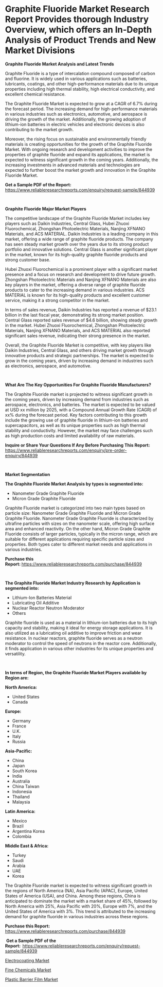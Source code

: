 <p><h1>Graphite Fluoride Market Research Report Provides thorough Industry Overview, which offers an In-Depth Analysis of Product Trends and New Market Divisions</h1></p><p><strong>Graphite Fluoride Market Analysis and Latest Trends</strong></p>
<p><p>Graphite Fluoride is a type of intercalation compound composed of carbon and fluorine. It is widely used in various applications such as batteries, lubricants, coatings, and other high-performance materials due to its unique properties including high thermal stability, high electrical conductivity, and excellent chemical resistance.</p><p>The Graphite Fluoride Market is expected to grow at a CAGR of 6.7% during the forecast period. The increasing demand for high-performance materials in various industries such as electronics, automotive, and aerospace is driving the growth of the market. Additionally, the growing adoption of lithium-ion batteries in electric vehicles and electronic devices is also contributing to the market growth.</p><p>Moreover, the rising focus on sustainable and environmentally friendly materials is creating opportunities for the growth of the Graphite Fluoride Market. With ongoing research and development activities to improve the properties of graphite fluoride and expand its applications, the market is expected to witness significant growth in the coming years. Additionally, the increasing investments in advanced materials and technologies are expected to further boost the market growth and innovation in the Graphite Fluoride Market.</p></p>
<p><strong>Get a Sample PDF of the Report:&nbsp;</strong> <a href="https://www.reliableresearchreports.com/enquiry/request-sample/844939">https://www.reliableresearchreports.com/enquiry/request-sample/844939</a></p>
<p>&nbsp;</p>
<p><strong>Graphite Fluoride Major Market Players</strong></p>
<p><p>The competitive landscape of the Graphite Fluoride Market includes key players such as Daikin Industries, Central Glass, Hubei Zhuoxi Fluorochemical, Zhongshan Photoelectric Materials, Nanjing XFNANO Materials, and ACS MATERIAL. Daikin Industries is a leading company in this market, offering a wide range of graphite fluoride products. The company has seen steady market growth over the years due to its strong product portfolio and innovative solutions. Central Glass is another significant player in the market, known for its high-quality graphite fluoride products and strong customer base. </p><p>Hubei Zhuoxi Fluorochemical is a prominent player with a significant market presence and a focus on research and development to drive future growth. Zhongshan Photoelectric Materials and Nanjing XFNANO Materials are also key players in the market, offering a diverse range of graphite fluoride products to cater to the increasing demand in various industries. ACS MATERIAL is known for its high-quality products and excellent customer service, making it a strong competitor in the market.</p><p>In terms of sales revenue, Daikin Industries has reported a revenue of $23.1 billion in the last fiscal year, demonstrating its strong market position. Central Glass reported sales revenue of $4.6 billion, showing steady growth in the market. Hubei Zhuoxi Fluorochemical, Zhongshan Photoelectric Materials, Nanjing XFNANO Materials, and ACS MATERIAL also reported significant sales revenue, indicating their strong presence in the market.</p><p>Overall, the Graphite Fluoride Market is competitive, with key players like Daikin Industries, Central Glass, and others driving market growth through innovative products and strategic partnerships. The market is expected to grow in the coming years, driven by increasing demand in industries such as electronics, aerospace, and automotive.</p></p>
<p>&nbsp;</p>
<p><strong>What Are The Key Opportunities For Graphite Fluoride Manufacturers?</strong></p>
<p><p>The Graphite Fluoride market is projected to witness significant growth in the coming years, driven by increasing demand from industries such as aerospace, electronics, and batteries. The market is expected to be valued at USD xx million by 2025, with a Compound Annual Growth Rate (CAGR) of xx% during the forecast period. Key factors contributing to this growth include the growing use of graphite fluoride in lithium-ion batteries and supercapacitors, as well as its unique properties such as high thermal stability and conductivity. However, the market may face challenges such as high production costs and limited availability of raw materials.</p></p>
<p><strong>Inquire or Share Your Questions If Any Before Purchasing This Report:</strong> <a href="https://www.reliableresearchreports.com/enquiry/pre-order-enquiry/844939">https://www.reliableresearchreports.com/enquiry/pre-order-enquiry/844939</a></p>
<p>&nbsp;</p>
<p><strong>Market Segmentation</strong></p>
<p><strong>The Graphite Fluoride Market Analysis by types is segmented into:</strong></p>
<p><ul><li>Nanometer Grade Graphite Fluoride</li><li>Micron Grade Graphite Fluoride</li></ul></p>
<p><p>Graphite Fluoride market is categorized into two main types based on particle size: Nanometer Grade Graphite Fluoride and Micron Grade Graphite Fluoride. Nanometer Grade Graphite Fluoride is characterized by ultrafine particles with sizes on the nanometer scale, offering high surface area and enhanced reactivity. On the other hand, Micron Grade Graphite Fluoride consists of larger particles, typically in the micron range, which are suitable for different applications requiring specific particle sizes and properties. Both types cater to different market needs and applications in various industries.</p></p>
<p><strong>Purchase this Report:&nbsp;</strong><a href="https://www.reliableresearchreports.com/purchase/844939">https://www.reliableresearchreports.com/purchase/844939</a></p>
<p>&nbsp;</p>
<p><strong>The Graphite Fluoride Market Industry Research by Application is segmented into:</strong></p>
<p><ul><li>Lithium-Ion Batteries Material</li><li>Lubricating Oil Additive</li><li>Nuclear Reactor Neutron Moderator</li><li>Others</li></ul></p>
<p><p>Graphite fluoride is used as a material in lithium-ion batteries due to its high capacity and stability, making it ideal for energy storage applications. It is also utilized as a lubricating oil additive to improve friction and wear resistance. In nuclear reactors, graphite fluoride serves as a neutron moderator to control the speed of neutrons in the reactor core. Additionally, it finds application in various other industries for its unique properties and versatility.</p></p>
<p>&nbsp;</p>
<p><strong>In terms of Region, the Graphite Fluoride Market Players available by Region are:</strong></p>
<p>
    <p> <strong> North America: </strong>
        <ul>
            <li>United States</li>
            <li>Canada</li>
        </ul>
        </p> 
    <p> <strong> Europe: </strong>
        <ul>
            <li>Germany</li>
            <li>France</li>
            <li>U.K.</li>
            <li>Italy</li>
            <li>Russia</li>
        </ul>
        </p> 
    <p> <strong> Asia-Pacific: </strong>
        <ul>
            <li>China</li>
            <li>Japan</li>
            <li>South Korea</li>
            <li>India</li>
            <li>Australia</li>
            <li>China Taiwan</li>
            <li>Indonesia</li>
            <li>Thailand</li>
            <li>Malaysia</li>
        </ul>
        </p> 
    <p> <strong> Latin America: </strong>
        <ul>
            <li>Mexico</li>
            <li>Brazil</li>
            <li>Argentina Korea</li>
            <li>Colombia</li>
        </ul>
        </p> 
    <p> <strong> Middle East & Africa: </strong>
        <ul>
            <li>Turkey</li>
            <li>Saudi</li>
            <li>Arabia</li>
            <li>UAE</li>
            <li>Korea</li>
        </ul>
    </p>
    </p>
<p><p>The Graphite Fluoride market is expected to witness significant growth in the regions of North America (NA), Asia Pacific (APAC), Europe, United States of America (USA), and China. Among these regions, China is anticipated to dominate the market with a market share of 45%, followed by North America with 25%, Asia Pacific with 20%, Europe with 7%, and the United States of America with 3%. This trend is attributed to the increasing demand for graphite fluoride in various industries across these regions.</p></p>
<p><strong>Purchase this Report: </strong><a href="https://www.reliableresearchreports.com/purchase/844939">https://www.reliableresearchreports.com/purchase/844939</a></p>
<p>&nbsp;<strong>Get a Sample PDF of the Report:&nbsp;&nbsp;</strong><a href="https://www.reliableresearchreports.com/enquiry/request-sample/844939">https://www.reliableresearchreports.com/enquiry/request-sample/844939</a></p>
<p><strong></strong></p>
<p><p><a href="https://github.com/RoccoManning/Market-Research-Report-List-3/blob/main/electrocoating-market.md">Electrocoating Market</a></p><p><a href="https://github.com/edytherolanlouisejk1miz0wig/Market-Research-Report-List-1/blob/main/fine-chemicals-market.md">Fine Chemicals Market</a></p><p><a href="https://github.com/peachesmcdowel1/Market-Research-Report-List-1/blob/main/plastic-barrier-film-market.md">Plastic Barrier Film Market</a></p></p>
